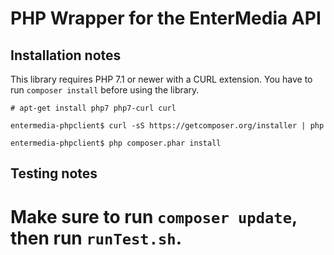 # PHP Wrapper for the EnterMedia API

## Installation notes

This library requires PHP 7.1 or newer with a CURL extension. You have to run `composer install` before using the library.

    # apt-get install php7 php7-curl curl

    entermedia-phpclient$ curl -sS https://getcomposer.org/installer | php

    entermedia-phpclient$ php composer.phar install

## Testing notes

# Make sure to run `composer update`, then run `runTest.sh`.
